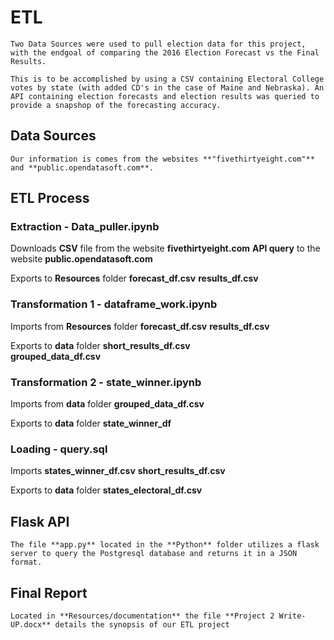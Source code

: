 # ETL 

    Two Data Sources were used to pull election data for this project, with the endgoal of comparing the 2016 Election Forecast vs the Final Results.

    This is to be accomplished by using a CSV containing Electoral College votes by state (with added CD's in the case of Maine and Nebraska). An API containing election forecasts and election results was queried to provide a snapshop of the forecasting accuracy.

    

## Data Sources

    Our information is comes from the websites **"fivethirtyeight.com"** and **public.opendatasoft.com**. 


## ETL Process
### Extraction  - **Data_puller.ipynb**
        
Downloads 
        **CSV** file from the website **fivethirtyeight.com**
        **API query** to the website **public.opendatasoft.com**
        
Exports to **Resources** folder
        **forecast_df.csv**
        **results_df.csv**


### Transformation 1 - **dataframe_work.ipynb**

Imports from **Resources** folder
        **forecast_df.csv**
        **results_df.csv**

Exports to **data** folder
        **short_results_df.csv**      
        **grouped_data_df.csv**

### Transformation 2 - **state_winner.ipynb**

Imports from **data** folder
        **grouped_data_df.csv**

Exports to **data** folder
        **state_winner_df**

### Loading - **query.sql**

Imports
        **states_winner_df.csv**
        **short_results_df.csv**

Exports to **data** folder
        **states_electoral_df.csv**
    


## Flask API
    The file **app.py** located in the **Python** folder utilizes a flask server to query the Postgresql database and returns it in a JSON format.

## Final Report

    Located in **Resources/documentation** the file **Project 2 Write-UP.docx** details the synopsis of our ETL project
    





